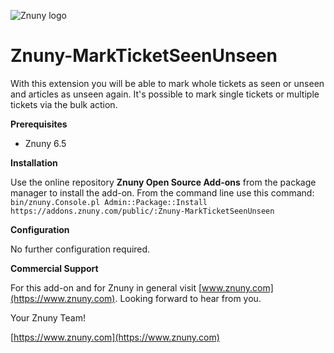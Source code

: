 ![Znuny logo](https://www.znuny.com/assets/images/logo_small.png)

Znuny-MarkTicketSeenUnseen
==========================
With this extension you will be able to mark whole tickets as seen or unseen and articles as unseen again. It's possible to mark single tickets or multiple tickets via the bulk action.

**Prerequisites**

- Znuny 6.5

**Installation**

Use the online repository **Znuny Open Source Add-ons** from the package manager to install the add-on. From the command line use this command: `bin/znuny.Console.pl Admin::Package::Install https://addons.znuny.com/public/:Znuny-MarkTicketSeenUnseen`

**Configuration**

No further configuration required.

**Commercial Support**

For this add-on and for Znuny in general visit [www.znuny.com](https://www.znuny.com). Looking forward to hear from you.


Your Znuny Team!

[https://www.znuny.com](https://www.znuny.com)
